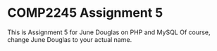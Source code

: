 # COMP2245 Assignment 5 
This is Assignment 5 for June Douglas on PHP and MySQL 
Of course, change June Douglas to your actual name. 